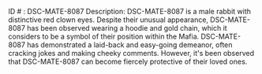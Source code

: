ID # : DSC-MATE-8087
Description: DSC-MATE-8087 is a male rabbit with distinctive red clown eyes. Despite their unusual appearance, DSC-MATE-8087 has been observed wearing a hoodie and gold chain, which it considers to be a symbol of their position within the Mafia. DSC-MATE-8087 has demonstrated a laid-back and easy-going demeanor, often cracking jokes and making cheeky comments. However, it's been observed that DSC-MATE-8087 can become fiercely protective of their loved ones.